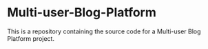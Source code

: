 # Multi-user-Blog-Platform
This is a repository containing the source code for a Multi-user Blog Platform project.
